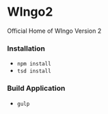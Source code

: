 # WIngo2
Official Home of WIngo Version 2

### Installation
- `npm install`
- `tsd install`

### Build Application
- `gulp`